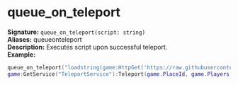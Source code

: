 # queue_on_teleport
**Signature:** `queue_on_teleport(script: string)` <br>
**Aliases:** queueonteleport <br>
**Description:** Executes script upon successful teleport. <br>
**Example:**
```lua
queue_on_teleport("loadstring(game:HttpGet('https://raw.githubusercontent.com/EdgeIY/infiniteyield/master/source'))()")
game:GetService("TeleportService"):Teleport(game.PlaceId, game.Players.LocalPlayer)
```
